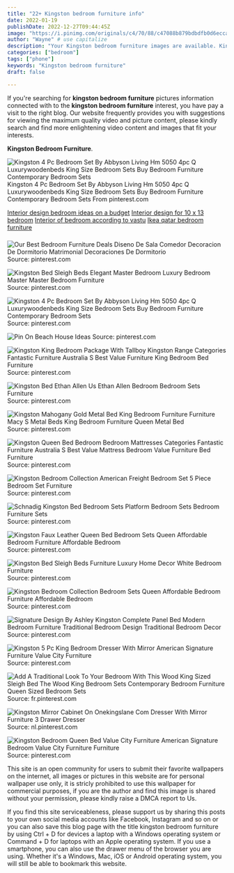 ```yaml
---
title: "22+ Kingston bedroom furniture info"
date: 2022-01-19
publishDate: 2022-12-27T09:44:45Z
image: "https://i.pinimg.com/originals/c4/70/88/c47088b879bdbdfb0d6eccaa6c71713d.jpg"
author: "Wayne" # use capitalize
description: "Your Kingston bedroom furniture images are available. Kingston bedroom furniture are a topic that is being searched for and liked by netizens now. You can Find and Download the Kingston bedroom furniture files here. Download all royalty-free photos."
categories: ["bedroom"]
tags: ["phone"]
keywords: "Kingston bedroom furniture"
draft: false

---
```


If you're searching for **kingston bedroom furniture** pictures information connected with to the **kingston bedroom furniture** interest, you have pay a visit to the right  blog.  Our website frequently  provides you with  suggestions  for viewing  the maximum  quality video and picture  content, please kindly search and find more enlightening video content and images  that fit your interests.

**Kingston Bedroom Furniture**. 

![Kingston 4 Pc Bedroom Set By Abbyson Living Hm 5050 4pc Q Luxurywoodenbeds King Size Bedroom Sets Buy Bedroom Furniture Contemporary Bedroom Sets](https://i.pinimg.com/originals/9e/dc/1f/9edc1f421dea60ef3d2cfcd415b708fd.jpg "Kingston 4 Pc Bedroom Set By Abbyson Living Hm 5050 4pc Q Luxurywoodenbeds King Size Bedroom Sets Buy Bedroom Furniture Contemporary Bedroom Sets")
Kingston 4 Pc Bedroom Set By Abbyson Living Hm 5050 4pc Q Luxurywoodenbeds King Size Bedroom Sets Buy Bedroom Furniture Contemporary Bedroom Sets From pinterest.com

[Interior design bedroom ideas on a budget](/interior-design-bedroom-ideas-on-a-budget/)
[Interior design for 10 x 13 bedroom](/interior-design-for-10-x-13-bedroom/)
[Interior of bedroom according to vastu](/interior-of-bedroom-according-to-vastu/)
[Ikea qatar bedroom furniture](/ikea-qatar-bedroom-furniture/)



### 

 


![Our Best Bedroom Furniture Deals Diseno De Sala Comedor Decoracion De Dormitorio Matrimonial Decoraciones De Dormitorio](https://i.pinimg.com/originals/8e/b6/7e/8eb67e41c9e3d70156a0821f158122b0.jpg "Our Best Bedroom Furniture Deals Diseno De Sala Comedor Decoracion De Dormitorio Matrimonial Decoraciones De Dormitorio")
Source: pinterest.com

 

![Kingston Bed Sleigh Beds Elegant Master Bedroom Luxury Bedroom Master Master Bedroom Furniture](https://i.pinimg.com/736x/e6/6e/6b/e66e6b96a93c964189264850da46c55d.jpg "Kingston Bed Sleigh Beds Elegant Master Bedroom Luxury Bedroom Master Master Bedroom Furniture")
Source: pinterest.com

 

![Kingston 4 Pc Bedroom Set By Abbyson Living Hm 5050 4pc Q Luxurywoodenbeds King Size Bedroom Sets Buy Bedroom Furniture Contemporary Bedroom Sets](https://i.pinimg.com/originals/9e/dc/1f/9edc1f421dea60ef3d2cfcd415b708fd.jpg "Kingston 4 Pc Bedroom Set By Abbyson Living Hm 5050 4pc Q Luxurywoodenbeds King Size Bedroom Sets Buy Bedroom Furniture Contemporary Bedroom Sets")
Source: pinterest.com

 

![Pin On Beach House Ideas](https://i.pinimg.com/originals/91/56/11/91561141da2a69b54b44f67acd53fc85.jpg "Pin On Beach House Ideas")
Source: pinterest.com

 

![Kingston King Bedroom Package With Tallboy Kingston Range Categories Fantastic Furniture Australia S Best Value Furniture King Bedroom Bed Furniture](https://i.pinimg.com/736x/f5/f4/38/f5f4385546b2e1d933aaaab4d7964dd4--king-bedroom-bedroom-suites.jpg "Kingston King Bedroom Package With Tallboy Kingston Range Categories Fantastic Furniture Australia S Best Value Furniture King Bedroom Bed Furniture")
Source: pinterest.com

 

![Kingston Bed Ethan Allen Us Ethan Allen Bedroom Bedroom Sets Furniture](https://i.pinimg.com/originals/c8/85/3a/c8853a644a3c1880b671669c9c37a904.jpg "Kingston Bed Ethan Allen Us Ethan Allen Bedroom Bedroom Sets Furniture")
Source: pinterest.com

 

![Kingston Mahogany Gold Metal Bed King Bedroom Furniture Furniture Macy S Metal Beds King Bedroom Furniture Queen Metal Bed](https://i.pinimg.com/originals/e1/02/6d/e1026d86c518098fd8c81ab0a1b359ea.jpg "Kingston Mahogany Gold Metal Bed King Bedroom Furniture Furniture Macy S Metal Beds King Bedroom Furniture Queen Metal Bed")
Source: pinterest.com

 

![Kingston Queen Bed Bedroom Bedroom Mattresses Categories Fantastic Furniture Australia S Best Value Mattress Bedroom Value Furniture Bed Furniture](https://i.pinimg.com/736x/9e/7c/7f/9e7c7f1e486e9619947271499df78522--queen-bedroom-queen-beds.jpg "Kingston Queen Bed Bedroom Bedroom Mattresses Categories Fantastic Furniture Australia S Best Value Mattress Bedroom Value Furniture Bed Furniture")
Source: pinterest.com

 

![Kingston Bedroom Collection American Freight Bedroom Set 5 Piece Bedroom Set Furniture](https://i.pinimg.com/originals/e0/e0/ce/e0e0cea9d3282e37733b8ad0d85efd45.png "Kingston Bedroom Collection American Freight Bedroom Set 5 Piece Bedroom Set Furniture")
Source: pinterest.com

 

![Schnadig Kingston Bed Bedroom Sets Platform Bedroom Sets Bedroom Furniture Sets](https://i.pinimg.com/736x/f4/16/d9/f416d908c1356250deb2625beb67dd90--platform-bedroom-platform-beds.jpg "Schnadig Kingston Bed Bedroom Sets Platform Bedroom Sets Bedroom Furniture Sets")
Source: pinterest.com

 

![Kingston Faux Leather Queen Bed Bedroom Sets Queen Affordable Bedroom Furniture Affordable Bedroom](https://i.pinimg.com/originals/db/32/03/db3203bbeb3b31db8d8e6e099ecf992d.jpg "Kingston Faux Leather Queen Bed Bedroom Sets Queen Affordable Bedroom Furniture Affordable Bedroom")
Source: pinterest.com

 

![Kingston Bed Sleigh Beds Furniture Luxury Home Decor White Bedroom Furniture](https://i.pinimg.com/originals/65/0b/de/650bde1e25cec7aa2505316adf899b71.jpg "Kingston Bed Sleigh Beds Furniture Luxury Home Decor White Bedroom Furniture")
Source: pinterest.com

 

![Kingston Bedroom Collection Bedroom Sets Queen Affordable Bedroom Furniture Affordable Bedroom](https://i.pinimg.com/474x/d8/a0/14/d8a0145b482cab0ceed06de8fcdeaa5b--bedding-storage-bed-mattress.jpg "Kingston Bedroom Collection Bedroom Sets Queen Affordable Bedroom Furniture Affordable Bedroom")
Source: pinterest.com

 

![Signature Design By Ashley Kingston Complete Panel Bed Modern Bedroom Furniture Traditional Bedroom Design Traditional Bedroom Decor](https://i.pinimg.com/originals/62/3a/99/623a99153162fd22fb76856a41b67df2.jpg "Signature Design By Ashley Kingston Complete Panel Bed Modern Bedroom Furniture Traditional Bedroom Design Traditional Bedroom Decor")
Source: pinterest.com

 

![Kingston 5 Pc King Bedroom Dresser With Mirror American Signature Furniture Value City Furniture](https://i.pinimg.com/originals/00/c7/de/00c7de0f500e9368dd897cc9d826e822.jpg "Kingston 5 Pc King Bedroom Dresser With Mirror American Signature Furniture Value City Furniture")
Source: pinterest.com

 

![Add A Traditional Look To Your Bedroom With This Wood King Sized Sleigh Bed The Wood King Bedroom Sets Contemporary Bedroom Furniture Queen Sized Bedroom Sets](https://i.pinimg.com/originals/9c/55/bb/9c55bbb266403272d7f0e74125f80501.jpg "Add A Traditional Look To Your Bedroom With This Wood King Sized Sleigh Bed The Wood King Bedroom Sets Contemporary Bedroom Furniture Queen Sized Bedroom Sets")
Source: fr.pinterest.com

 

![Kingston Mirror Cabinet On Onekingslane Com Dresser With Mirror Furniture 3 Drawer Dresser](https://i.pinimg.com/originals/4b/88/b5/4b88b57ae492fe5a1fedbe6df2fa20f0.jpg "Kingston Mirror Cabinet On Onekingslane Com Dresser With Mirror Furniture 3 Drawer Dresser")
Source: nl.pinterest.com

 

![Kingston Bedroom Queen Bed Value City Furniture American Signature Bedroom Value City Furniture Furniture](https://i.pinimg.com/originals/c4/70/88/c47088b879bdbdfb0d6eccaa6c71713d.jpg "Kingston Bedroom Queen Bed Value City Furniture American Signature Bedroom Value City Furniture Furniture")
Source: pinterest.com

 

This site is an open community for users to submit their favorite wallpapers on the internet, all images or pictures in this website are for personal wallpaper use only, it is stricly prohibited to use this wallpaper for commercial purposes, if you are the author and find this image is shared without your permission, please kindly raise a DMCA report to Us.

If you find this site serviceableness, please support us by sharing this posts to your own social media accounts like Facebook, Instagram and so on or you can also save this blog page with the title kingston bedroom furniture by using Ctrl + D for devices a laptop with a Windows operating system or Command + D for laptops with an Apple operating system. If you use a smartphone, you can also use the drawer menu of the browser you are using. Whether it's a Windows, Mac, iOS or Android operating system, you will still be able to bookmark this website.
